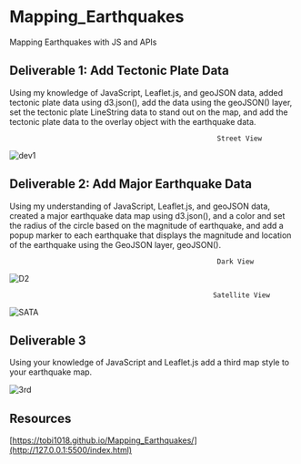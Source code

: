 # Mapping_Earthquakes
Mapping Earthquakes with JS and APIs


## Deliverable 1: Add Tectonic Plate Data
Using my knowledge of JavaScript, Leaflet.js, and geoJSON data, added tectonic plate data using d3.json(), add the data using the geoJSON() layer, set the tectonic plate LineString data to stand out on the map, and add the tectonic plate data to the overlay object with the earthquake data.

                                                       Street View
![dev1](https://user-images.githubusercontent.com/58860105/141715391-865a6931-2cb5-4f47-8451-2186ded86328.PNG)



## Deliverable 2: Add Major Earthquake Data
Using my understanding of JavaScript, Leaflet.js, and geoJSON data, created a major earthquake data map using d3.json(), and a color and set the radius of the circle based on the magnitude of earthquake, and add a popup marker to each earthquake that displays the magnitude and location of the earthquake using the GeoJSON layer, geoJSON().

                                                       Dark View 
![D2](https://user-images.githubusercontent.com/58860105/141719715-6ac8ce97-13b0-445e-849a-5d9560c7e0e7.PNG)


                                                      Satellite View
![SATA](https://user-images.githubusercontent.com/58860105/141720013-4d0f4d03-b7aa-450e-b5a2-bac419401e5c.PNG)


## Deliverable 3
Using your knowledge of JavaScript and Leaflet.js add a third map style to your earthquake map.

![3rd](https://user-images.githubusercontent.com/58860105/141720636-d57e1555-90ab-414a-8af2-414aef60fabb.PNG)


## Resources
[https://tobi1018.github.io/Mapping_Earthquakes/](http://127.0.0.1:5500/index.html)
